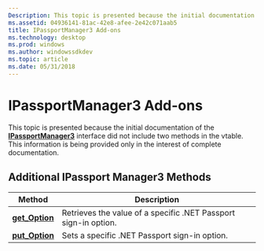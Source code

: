```yaml
---
Description: This topic is presented because the initial documentation of the IPassportManager3 interface did not include two methods in the vtable. This information is being provided only in the interest of complete documentation.
ms.assetid: 04936141-81ac-42e8-afee-2e42c071aab5
title: IPassportManager3 Add-ons
ms.technology: desktop
ms.prod: windows
ms.author: windowssdkdev
ms.topic: article
ms.date: 05/31/2018
---
```


# IPassportManager3 Add-ons

This topic is presented because the initial documentation of the [**IPassportManager3**](https://www.bing.com/search?q=**IPassportManager3**) interface did not include two methods in the vtable. This information is being provided only in the interest of complete documentation.

## Additional IPassport Manager3 Methods



| Method                                              | Description                                                     |
|-----------------------------------------------------|-----------------------------------------------------------------|
| [**get\_Option**](ipassportmanager3-get-option.md) | Retrieves the value of a specific .NET Passport sign-in option. |
| [**put\_Option**](ipassportmanager3-put-option.md) | Sets a specific .NET Passport sign-in option.                   |



 

 

 



